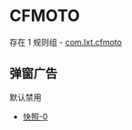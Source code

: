 # CFMOTO

存在 1 规则组 - [com.lxt.cfmoto](/src/apps/com.lxt.cfmoto.ts)

## 弹窗广告

默认禁用

- [快照-0](https://i.gkd.li/import/13401967)
